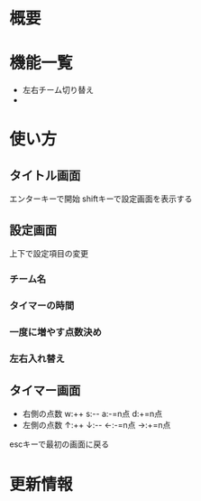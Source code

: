 # 概要

# 機能一覧
- 左右チーム切り替え
- 

# 使い方
## タイトル画面
エンターキーで開始
shiftキーで設定画面を表示する

## 設定画面
上下で設定項目の変更
### チーム名
### タイマーの時間
### 一度に増やす点数決め
### 左右入れ替え

## タイマー画面
- 右側の点数
    w:++
    s:--
    a:-=n点
    d:+=n点
- 左側の点数
    ↑:++
    ↓:--
    ←:-=n点
    →:+=n点

escキーで最初の画面に戻る

# 更新情報


<!-- cxfreeze -->
<!-- https://www.keshikan.net/fonts.html -->